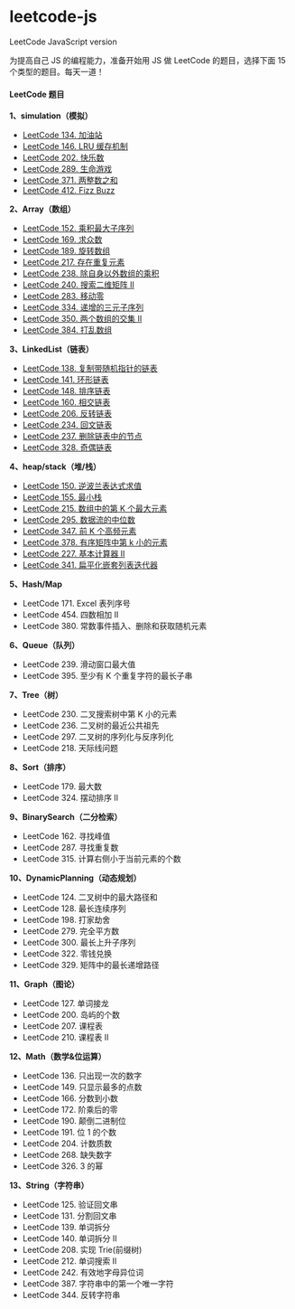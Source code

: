 # leetcode-js

LeetCode JavaScript version

为提高自己 JS 的编程能力，准备开始用 JS 做 LeetCode 的题目，选择下面 15 个类型的题目。每天一道！

#### LeetCode 题目

**1、simulation（模拟）**

- [LeetCode 134. 加油站](https://leetcode-cn.com/problems/gas-station/)
- [LeetCode 146. LRU 缓存机制](https://leetcode-cn.com/problems/lru-cache/)
- [LeetCode 202. 快乐数](https://leetcode-cn.com/problems/happy-number/)
- [LeetCode 289. 生命游戏](https://leetcode-cn.com/problems/game-of-life/)
- [LeetCode 371. 两整数之和](https://leetcode-cn.com/problems/sum-of-two-integers/)
- [LeetCode 412. Fizz Buzz](https://leetcode-cn.com/problems/fizz-buzz/)

**2、Array（数组）**

- [LeetCode 152. 乘积最大子序列](https://leetcode-cn.com/problems/maximum-product-subarray/)
- [LeetCode 169. 求众数](https://leetcode-cn.com/problems/majority-element/)
- [LeetCode 189. 旋转数组](https://leetcode-cn.com/problems/rotate-array/)
- [LeetCode 217. 存在重复元素](https://leetcode-cn.com/problems/contains-duplicate/)
- [LeetCode 238. 除自身以外数组的乘积](https://leetcode-cn.com/problems/product-of-array-except-self/)
- [LeetCode 240. 搜索二维矩阵 II](https://leetcode-cn.com/problems/search-a-2d-matrix-ii/)
- [LeetCode 283. 移动零](https://leetcode-cn.com/problems/move-zeroes/)
- [LeetCode 334. 递增的三元子序列](https://leetcode-cn.com/problems/increasing-triplet-subsequence/)
- [LeetCode 350. 两个数组的交集 II](https://leetcode-cn.com/problems/intersection-of-two-arrays-ii/)
- [LeetCode 384. 打乱数组](https://leetcode-cn.com/problems/shuffle-an-array/)


**3、LinkedList（链表）**

- [LeetCode 138. 复制带随机指针的链表](https://leetcode-cn.com/problems/copy-list-with-random-pointer/)
- [LeetCode 141. 环形链表](https://leetcode-cn.com/problems/linked-list-cycle/)
- [LeetCode 148. 排序链表](https://leetcode-cn.com/problems/sort-list/)
- [LeetCode 160. 相交链表](https://leetcode-cn.com/problems/intersection-of-two-linked-lists/)
- [LeetCode 206. 反转链表](https://leetcode-cn.com/problems/reverse-linked-list/)
- [LeetCode 234. 回文链表](https://leetcode-cn.com/problems/palindrome-linked-list/)
- [LeetCode 237. 删除链表中的节点](https://leetcode-cn.com/problems/delete-node-in-a-linked-list/)
- [LeetCode 328. 奇偶链表](https://leetcode-cn.com/problems/odd-even-linked-list/)

**4、heap/stack（堆/栈）**

- [LeetCode 150. 逆波兰表达式求值](https://leetcode-cn.com/problems/evaluate-reverse-polish-notation/)
- [LeetCode 155. 最小栈](https://leetcode-cn.com/problems/min-stack/)
- [LeetCode 215. 数组中的第 K 个最大元素](https://leetcode-cn.com/problems/kth-largest-element-in-an-array/)
- [LeetCode 295. 数据流的中位数](https://leetcode-cn.com/problems/find-median-from-data-stream/)
- [LeetCode 347. 前 K 个高频元素](https://leetcode-cn.com/problems/top-k-frequent-elements/)
- [LeetCode 378. 有序矩阵中第 k 小的元素](https://leetcode-cn.com/problems/kth-smallest-element-in-a-sorted-matrix/)
- [LeetCode 227. 基本计算器 II](https://leetcode-cn.com/problems/basic-calculator-ii/)
- [LeetCode 341. 扁平化嵌套列表迭代器](https://leetcode-cn.com/problems/flatten-nested-list-iterator/)

**5、Hash/Map**

- LeetCode 171. Excel 表列序号
- LeetCode 454. 四数相加 II
- LeetCode 380. 常数事件插入、删除和获取随机元素

**6、Queue（队列）**

- LeetCode 239. 滑动窗口最大值
- LeetCode 395. 至少有 K 个重复字符的最长子串

**7、Tree（树）**

- LeetCode 230. 二叉搜索树中第 K 小的元素
- LeetCode 236. 二叉树的最近公共祖先
- LeetCode 297. 二叉树的序列化与反序列化
- LeetCode 218. 天际线问题

**8、Sort（排序）**

- LeetCode 179. 最大数
- LeetCode 324. 摆动排序 II

**9、BinarySearch（二分检索）**

- LeetCode 162. 寻找峰值
- LeetCode 287. 寻找重复数
- LeetCode 315. 计算右侧小于当前元素的个数


**10、DynamicPlanning（动态规划）**

- LeetCode 124. 二叉树中的最大路径和
- LeetCode 128. 最长连续序列
- LeetCode 198. 打家劫舍
- LeetCode 279. 完全平方数
- LeetCode 300. 最长上升子序列
- LeetCode 322. 零钱兑换
- LeetCode 329. 矩阵中的最长递增路径

**11、Graph（图论）**

- LeetCode 127. 单词接龙
- LeetCode 200. 岛屿的个数
- LeetCode 207. 课程表
- LeetCode 210. 课程表 II

**12、Math（数学&位运算）**

- LeetCode 136. 只出现一次的数字
- LeetCode 149. 只显示最多的点数
- LeetCode 166. 分数到小数
- LeetCode 172. 阶乘后的零
- LeetCode 190. 颠倒二进制位
- LeetCode 191. 位 1 的个数
- LeetCode 204. 计数质数
- LeetCode 268. 缺失数字
- LeetCode 326. 3 的幂

**13、String（字符串）**

- LeetCode 125. 验证回文串
- LeetCode 131. 分割回文串
- LeetCode 139. 单词拆分
- LeetCode 140. 单词拆分 II
- LeetCode 208. 实现 Trie(前缀树)
- LeetCode 212. 单词搜索 II
- LeetCode 242. 有效地字母异位词
- LeetCode 387. 字符串中的第一个唯一字符
- LeetCode 344. 反转字符串
